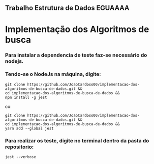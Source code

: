 ## Trabalho Estrutura de Dados EGUAAAA

# Implementação dos Algoritmos de busca



### Para instalar a dependencia de teste faz-se necessário do nodejs.
### Tendo-se o NodeJs na máquina, digite:
```
git clone https://github.com/JoaoCardoso00/implementacao-dos-algoritmos-de-busca-de-dados.git &&
cd implementacao-dos-algoritmos-de-busca-de-dados &&
npm install -g jest
```
ou

```
git clone https://github.com/JoaoCardoso00/implementacao-dos-algoritmos-de-busca-de-dados.git &&
cd implementacao-dos-algoritmos-de-busca-de-dados &&
yarn add --global jest
```

### Para realizar os teste, digite no terminal dentro da pasta do repositorio:
```
jest --verbose 
```
